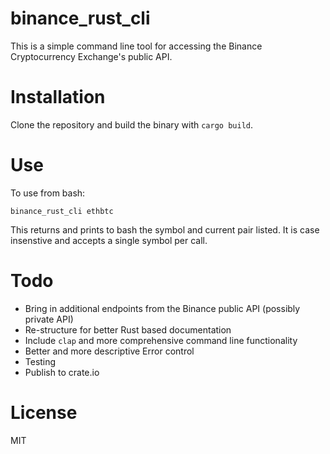 # binance\_rust\_cli

This is a simple command line tool for accessing the Binance Cryptocurrency Exchange's public API.

# Installation

Clone the repository and build the binary with `cargo build`.

# Use

To use from bash:

`binance_rust_cli ethbtc`   

This returns and prints to bash the symbol and current pair listed. It is case insenstive and accepts a single symbol per call.

# Todo

- Bring in additional endpoints from the Binance public API (possibly private API)
- Re-structure for better Rust based documentation
- Include `clap` and more comprehensive command line functionality
- Better and more descriptive Error control
- Testing
- Publish to crate.io

# License

MIT